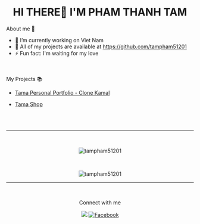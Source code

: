 <h1 align="center">HI THERE👋 I'M PHAM THANH TAM</h1>


About me ️🎅
- 🔭 I’m currently working on Viet Nam
- 🍞 All of my projects are available at https://github.com/tampham51201
- ⚡ Fun fact: I'm waiting for my love
<br/>

My Projects 📚

- <a href="https://tampham51201.github.io/TamaPersonalPortfolio/">Tama Personal Portfolio - Clone Kamal</a>

- <a href="https://tampham51201.github.io/Tama-Shop/">Tama Shop</a>







<br/>
<br/>

---




</p>
<br />

<p align="center"><img align="center" src="https://github-readme-stats.vercel.app/api?username=tampham51201&show_icons=true&theme=radical"
 alt="tampham51201" /></p>
 
<br/>
<p align="center"><img align="center" src="https://github-readme-stats.vercel.app/api/top-langs/?username=tampham51201&layout=compact"
 alt="tampham51201" /></p>
 
 --- 
 <br/>
<p align="center">Connect with me</p>
<p align="center">
  <a href="https://www.youtube.com/channel/UCALJuFsvULkKNj5Y_v0i_0g" target="_blank"><img src="https://img.shields.io/youtube/channel/views/UCALJuFsvULkKNj5Y_v0i_0g?color=FF514E&label=Youtube&logo=youtube&logoColor=FF514E&style=flat-square"></a>
  <a href="https://www.facebook.com/PhamThanhTam2001/" target="_blank"><img src="https://img.shields.io/badge/Facebook-%231877F2.svg?&style=flat-square&logo=facebook&logoColor=white" alt="Facebook"></a>
</p>


